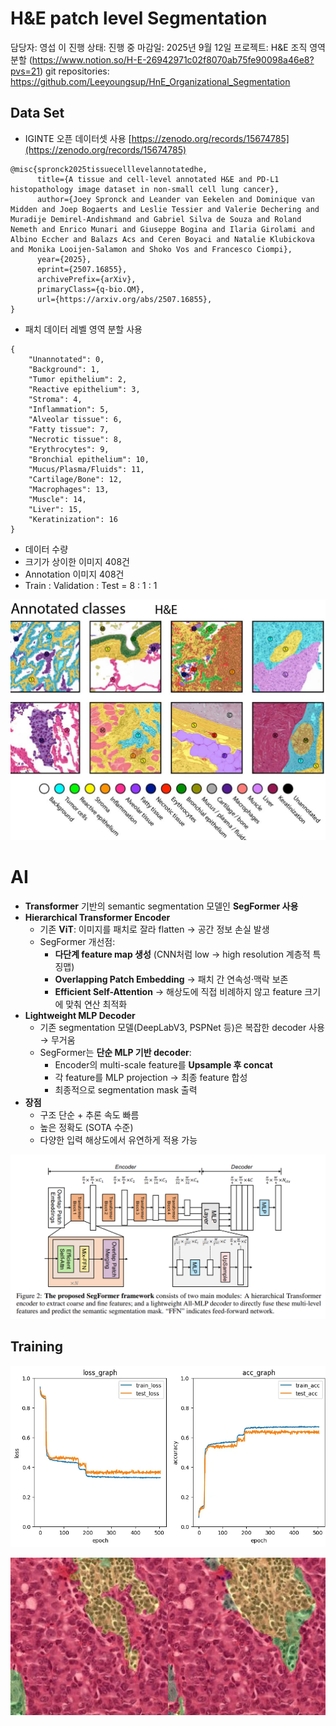 # H&E patch level Segmentation

담당자: 영섭 이
진행 상태: 진행 중
마감일: 2025년 9월 12일
프로젝트: H&E 조직 영역 분할 (https://www.notion.so/H-E-26942971c02f8070ab75fe90098a46e8?pvs=21)
git repositories: https://github.com/Leeyoungsup/HnE_Organizational_Segmentation

## Data Set

- IGINTE 오픈 데이터셋 사용
[https://zenodo.org/records/15674785](https://zenodo.org/records/15674785)

```
@misc{spronck2025tissuecelllevelannotatedhe,
      title={A tissue and cell-level annotated H&E and PD-L1 histopathology image dataset in non-small cell lung cancer},
      author={Joey Spronck and Leander van Eekelen and Dominique van Midden and Joep Bogaerts and Leslie Tessier and Valerie Dechering and Muradije Demirel-Andishmand and Gabriel Silva de Souza and Roland Nemeth and Enrico Munari and Giuseppe Bogina and Ilaria Girolami and Albino Eccher and Balazs Acs and Ceren Boyaci and Natalie Klubickova and Monika Looijen-Salamon and Shoko Vos and Francesco Ciompi},
      year={2025},
      eprint={2507.16855},
      archivePrefix={arXiv},
      primaryClass={q-bio.QM},
      url={https://arxiv.org/abs/2507.16855},
}
```

- 패치 데이터 레벨 영역 분할 사용

```
{
    "Unannotated": 0,
    "Background": 1,
    "Tumor epithelium": 2,
    "Reactive epithelium": 3,
    "Stroma": 4,
    "Inflammation": 5,
    "Alveolar tissue": 6,
    "Fatty tissue": 7,
    "Necrotic tissue": 8,
    "Erythrocytes": 9,
    "Bronchial epithelium": 10,
    "Mucus/Plasma/Fluids": 11,
    "Cartilage/Bone": 12,
    "Macrophages": 13,
    "Muscle": 14,
    "Liver": 15,
    "Keratinization": 16
}
```

- 데이터 수량
- 크기가 상이한 이미지 408건
- Annotation 이미지 408건
- Train : Validation : Test = 8 : 1 : 1

![figure/스크린샷 2025-09-09 135427.png](figure/%EC%8A%A4%ED%81%AC%EB%A6%B0%EC%83%B7_2025-09-09_135427.png)

# AI

- **Transformer** 기반의 semantic segmentation 모델인 **SegFormer 사용**
- **Hierarchical Transformer Encoder**
    - 기존 **ViT**: 이미지를 패치로 잘라 flatten → 공간 정보 손실 발생
    - SegFormer 개선점:
        - **다단계 feature map 생성** (CNN처럼 low → high resolution 계층적 특징맵)
        - **Overlapping Patch Embedding** → 패치 간 연속성·맥락 보존
        - **Efficient Self-Attention** → 해상도에 직접 비례하지 않고 feature 크기에 맞춰 연산 최적화
- **Lightweight MLP Decoder**
    - 기존 segmentation 모델(DeepLabV3, PSPNet 등)은 복잡한 decoder 사용 → 무거움
    - SegFormer는 **단순 MLP 기반 decoder**:
        - Encoder의 multi-scale feature를 **Upsample 후 concat**
        - 각 feature를 MLP projection → 최종 feature 합성
        - 최종적으로 segmentation mask 출력
- **장점**
    - 구조 단순 + 추론 속도 빠름
    - 높은 정확도 (SOTA 수준)
    - 다양한 입력 해상도에서 유연하게 적용 가능

![image.png](figure/image.png)

## Training

![image.png](figure/5e1b0ad2-5dc6-46d5-acc0-777ad8d6dcd1.png)

![image.png](figure/image%201.png)